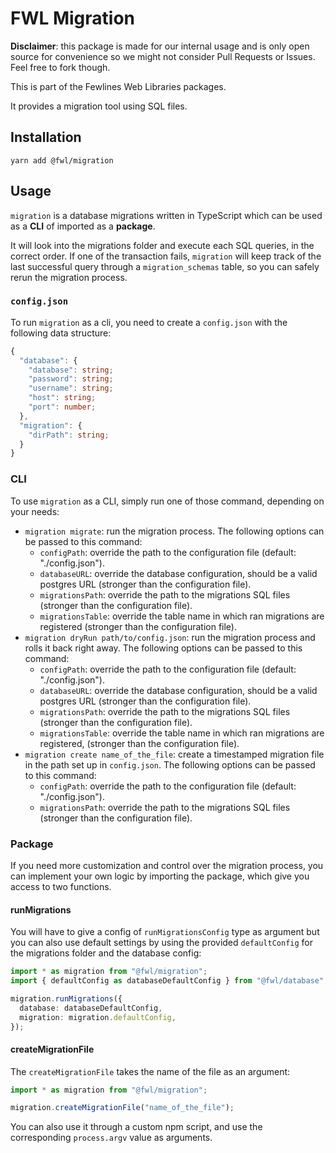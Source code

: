 # FWL Migration

**Disclaimer**: this package is made for our internal usage and is only open source for convenience so we might not consider Pull Requests or Issues. Feel free to fork though.

This is part of the Fewlines Web Libraries packages.

It provides a migration tool using SQL files.

## Installation

```shell
yarn add @fwl/migration
```

## Usage

`migration` is a database migrations written in TypeScript which can be used as a **CLI** of imported as a **package**.

It will look into the migrations folder and execute each SQL queries, in the correct order. If one of the transaction fails, `migration` will keep track of the last successful query through a `migration_schemas` table, so you can safely rerun the migration process.

### `config.json`

To run `migration` as a cli, you need to create a `config.json` with the following data structure:

```ts
{
  "database": {
    "database": string;
    "password": string;
    "username": string;
    "host": string;
    "port": number;
  },
  "migration": {
    "dirPath": string;
  }
}
```

### CLI

To use `migration` as a CLI, simply run one of those command, depending on your needs:

- `migration migrate`: run the migration process. The following options can be passed to this command:
  - `configPath`: override the path to the configuration file (default: "./config.json").
  - `databaseURL`: override the database configuration, should be a valid postgres URL (stronger than the configuration file).
  - `migrationsPath`: override the path to the migrations SQL files (stronger than the configuration file).
  - `migrationsTable`: override the table name in which ran migrations are registered (stronger than the configuration file).
- `migration dryRun path/to/config.json`: run the migration process and rolls it back right away. The following options can be passed to this command:
  - `configPath`: override the path to the configuration file (default: "./config.json").
  - `databaseURL`: override the database configuration, should be a valid postgres URL (stronger than the configuration file).
  - `migrationsPath`: override the path to the migrations SQL files (stronger than the configuration file).
  - `migrationsTable`: override the table name in which ran migrations are registered, (stronger than the configuration file).
- `migration create name_of_the_file`: create a timestamped migration file in the path set up in `config.json`. The following options can be passed to this command:
  - `configPath`: override the path to the configuration file (default: "./config.json").
  - `migrationsPath`: override the path to the migrations SQL files (stronger than the configuration file).

### Package

If you need more customization and control over the migration process, you can implement your own logic by importing the package, which give you access to two functions.

#### runMigrations

You will have to give a config of `runMigrationsConfig` type as argument but you can also use default settings by using the provided `defaultConfig` for the migrations folder and the database config:

```ts
import * as migration from "@fwl/migration";
import { defaultConfig as databaseDefaultConfig } from "@fwl/database";

migration.runMigrations({
  database: databaseDefaultConfig,
  migration: migration.defaultConfig,
});
```

#### createMigrationFile

The `createMigrationFile` takes the name of the file as an argument:

```ts
import * as migration from "@fwl/migration";

migration.createMigrationFile("name_of_the_file");
```

You can also use it through a custom npm script, and use the corresponding `process.argv` value as arguments.
